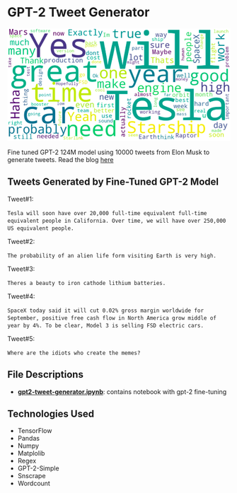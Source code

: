 # GPT-2 Tweet Generator
![image](https://github.com/bijilsubhash/gpt2-tweet-generator/blob/main/elon_musk_twitter_word_cloud.png)

Fine tuned GPT-2 124M model using 10000 tweets from Elon Musk to generate tweets. Read the blog [here](https://medium.com/@bijil.subhash/generating-tweets-using-gpt-2-d93e1a87105a "here")

## **Tweets Generated by Fine-Tuned GPT-2 Model**

Tweet#1:

`Tesla will soon have over 20,000 full-time equivalent full-time equivalent people in California. Over time, we will have over 250,000 US equivalent people.`

Tweet#2:

`The probability of an alien life form visiting Earth is very high.`

Tweet#3:

`Theres a beauty to iron cathode lithium batteries.`

Tweet#4:

`SpaceX today said it will cut 0.02% gross margin worldwide for September, positive free cash flow in North America grow middle of year by 4%. To be clear, Model 3 is selling FSD electric cars.`

Tweet#5:

`Where are the idiots who create the memes?`

## File Descriptions
- **[gpt2-tweet-generator.ipynb](https://github.com/bijilsubhash/gpt2-tweet-generator/blob/main/gpt2-tweet-generator.ipynb)**: contains notebook with gpt-2 fine-tuning

## Technologies Used
- TensorFlow
- Pandas
- Numpy
- Matplolib
- Regex
- GPT-2-Simple
- Snscrape
- Wordcount
